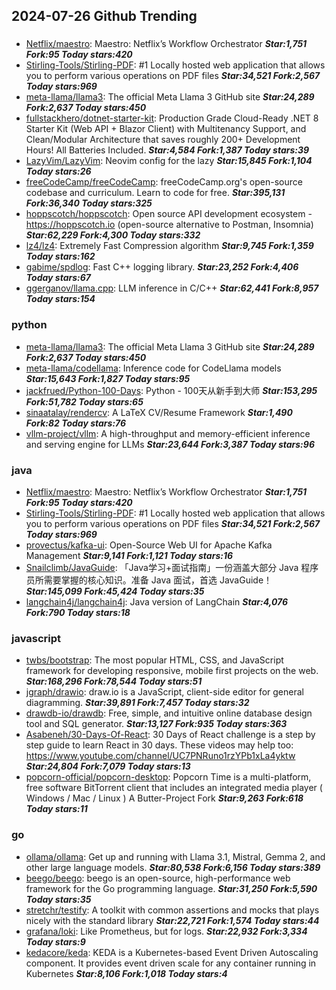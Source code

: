## 2024-07-26 Github Trending

### 
* [Netflix/maestro](https://github.com/Netflix/maestro): Maestro: Netflix’s Workflow Orchestrator ***Star:1,751 Fork:95 Today stars:420***
* [Stirling-Tools/Stirling-PDF](https://github.com/Stirling-Tools/Stirling-PDF): #1 Locally hosted web application that allows you to perform various operations on PDF files ***Star:34,521 Fork:2,567 Today stars:969***
* [meta-llama/llama3](https://github.com/meta-llama/llama3): The official Meta Llama 3 GitHub site ***Star:24,289 Fork:2,637 Today stars:450***
* [fullstackhero/dotnet-starter-kit](https://github.com/fullstackhero/dotnet-starter-kit): Production Grade Cloud-Ready .NET 8 Starter Kit (Web API + Blazor Client) with Multitenancy Support, and Clean/Modular Architecture that saves roughly 200+ Development Hours! All Batteries Included. ***Star:4,584 Fork:1,387 Today stars:39***
* [LazyVim/LazyVim](https://github.com/LazyVim/LazyVim): Neovim config for the lazy ***Star:15,845 Fork:1,104 Today stars:26***
* [freeCodeCamp/freeCodeCamp](https://github.com/freeCodeCamp/freeCodeCamp): freeCodeCamp.org's open-source codebase and curriculum. Learn to code for free. ***Star:395,131 Fork:36,340 Today stars:325***
* [hoppscotch/hoppscotch](https://github.com/hoppscotch/hoppscotch): Open source API development ecosystem - https://hoppscotch.io (open-source alternative to Postman, Insomnia) ***Star:62,229 Fork:4,300 Today stars:332***
* [lz4/lz4](https://github.com/lz4/lz4): Extremely Fast Compression algorithm ***Star:9,745 Fork:1,359 Today stars:162***
* [gabime/spdlog](https://github.com/gabime/spdlog): Fast C++ logging library. ***Star:23,252 Fork:4,406 Today stars:67***
* [ggerganov/llama.cpp](https://github.com/ggerganov/llama.cpp): LLM inference in C/C++ ***Star:62,441 Fork:8,957 Today stars:154***

### python
* [meta-llama/llama3](https://github.com/meta-llama/llama3): The official Meta Llama 3 GitHub site ***Star:24,289 Fork:2,637 Today stars:450***
* [meta-llama/codellama](https://github.com/meta-llama/codellama): Inference code for CodeLlama models ***Star:15,643 Fork:1,827 Today stars:95***
* [jackfrued/Python-100-Days](https://github.com/jackfrued/Python-100-Days): Python - 100天从新手到大师 ***Star:153,295 Fork:51,782 Today stars:65***
* [sinaatalay/rendercv](https://github.com/sinaatalay/rendercv): A LaTeX CV/Resume Framework ***Star:1,490 Fork:82 Today stars:76***
* [vllm-project/vllm](https://github.com/vllm-project/vllm): A high-throughput and memory-efficient inference and serving engine for LLMs ***Star:23,644 Fork:3,387 Today stars:96***

### java
* [Netflix/maestro](https://github.com/Netflix/maestro): Maestro: Netflix’s Workflow Orchestrator ***Star:1,751 Fork:95 Today stars:420***
* [Stirling-Tools/Stirling-PDF](https://github.com/Stirling-Tools/Stirling-PDF): #1 Locally hosted web application that allows you to perform various operations on PDF files ***Star:34,521 Fork:2,567 Today stars:969***
* [provectus/kafka-ui](https://github.com/provectus/kafka-ui): Open-Source Web UI for Apache Kafka Management ***Star:9,141 Fork:1,121 Today stars:16***
* [Snailclimb/JavaGuide](https://github.com/Snailclimb/JavaGuide): 「Java学习+面试指南」一份涵盖大部分 Java 程序员所需要掌握的核心知识。准备 Java 面试，首选 JavaGuide！ ***Star:145,099 Fork:45,424 Today stars:35***
* [langchain4j/langchain4j](https://github.com/langchain4j/langchain4j): Java version of LangChain ***Star:4,076 Fork:790 Today stars:18***

### javascript
* [twbs/bootstrap](https://github.com/twbs/bootstrap): The most popular HTML, CSS, and JavaScript framework for developing responsive, mobile first projects on the web. ***Star:168,296 Fork:78,544 Today stars:51***
* [jgraph/drawio](https://github.com/jgraph/drawio): draw.io is a JavaScript, client-side editor for general diagramming. ***Star:39,891 Fork:7,457 Today stars:32***
* [drawdb-io/drawdb](https://github.com/drawdb-io/drawdb): Free, simple, and intuitive online database design tool and SQL generator. ***Star:13,127 Fork:935 Today stars:363***
* [Asabeneh/30-Days-Of-React](https://github.com/Asabeneh/30-Days-Of-React): 30 Days of React challenge is a step by step guide to learn React in 30 days. These videos may help too: https://www.youtube.com/channel/UC7PNRuno1rzYPb1xLa4yktw ***Star:24,804 Fork:7,079 Today stars:13***
* [popcorn-official/popcorn-desktop](https://github.com/popcorn-official/popcorn-desktop): Popcorn Time is a multi-platform, free software BitTorrent client that includes an integrated media player ( Windows / Mac / Linux ) A Butter-Project Fork ***Star:9,263 Fork:618 Today stars:11***

### go
* [ollama/ollama](https://github.com/ollama/ollama): Get up and running with Llama 3.1, Mistral, Gemma 2, and other large language models. ***Star:80,538 Fork:6,156 Today stars:389***
* [beego/beego](https://github.com/beego/beego): beego is an open-source, high-performance web framework for the Go programming language. ***Star:31,250 Fork:5,590 Today stars:35***
* [stretchr/testify](https://github.com/stretchr/testify): A toolkit with common assertions and mocks that plays nicely with the standard library ***Star:22,721 Fork:1,574 Today stars:44***
* [grafana/loki](https://github.com/grafana/loki): Like Prometheus, but for logs. ***Star:22,932 Fork:3,334 Today stars:9***
* [kedacore/keda](https://github.com/kedacore/keda): KEDA is a Kubernetes-based Event Driven Autoscaling component. It provides event driven scale for any container running in Kubernetes ***Star:8,106 Fork:1,018 Today stars:4***
